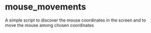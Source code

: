 # mouse_movements
A simple script to discover the mouse coordinates in the screen and to move the mouse among chosen coordinates
